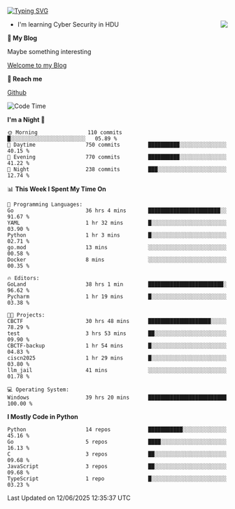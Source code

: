 [![Typing SVG](https://readme-typing-svg.herokuapp.com?font=Fira+Code&pause=1000&random=false&width=450&height=60&lines=Hello+%F0%9F%91%8B%F0%9F%8F%BB;I'm+JBNRZ)](https://git.io/typing-svg)

<a href="#">
  <img align="right" src="https://github-readme-stats.vercel.app/api?username=JBNRZ&show_icons=true&bg_color=15,f2f7fd,E0EAFC" />
</a>

- I'm learning Cyber Security in HDU

 **🌱 My Blog**

Maybe something interesting

[Welcome to my Blog](https://jbnrz.com.cn/)

 **💬 Reach me** 

[Github](https://github.com/JBNRZ)


<!--START_SECTION:waka-->
![Code Time](http://img.shields.io/badge/Code%20Time-1%2C264%20hrs%2053%20mins-blue)

**I'm a Night 🦉** 

```text
🌞 Morning                110 commits         █░░░░░░░░░░░░░░░░░░░░░░░░   05.89 % 
🌆 Daytime                750 commits         ██████████░░░░░░░░░░░░░░░   40.15 % 
🌃 Evening                770 commits         ██████████░░░░░░░░░░░░░░░   41.22 % 
🌙 Night                  238 commits         ███░░░░░░░░░░░░░░░░░░░░░░   12.74 % 
```


📊 **This Week I Spent My Time On** 

```text
💬 Programming Languages: 
Go                       36 hrs 4 mins       ███████████████████████░░   91.67 % 
YAML                     1 hr 32 mins        █░░░░░░░░░░░░░░░░░░░░░░░░   03.90 % 
Python                   1 hr 3 mins         █░░░░░░░░░░░░░░░░░░░░░░░░   02.71 % 
go.mod                   13 mins             ░░░░░░░░░░░░░░░░░░░░░░░░░   00.58 % 
Docker                   8 mins              ░░░░░░░░░░░░░░░░░░░░░░░░░   00.35 % 

🔥 Editors: 
GoLand                   38 hrs 1 min        ████████████████████████░   96.62 % 
Pycharm                  1 hr 19 mins        █░░░░░░░░░░░░░░░░░░░░░░░░   03.38 % 

🐱‍💻 Projects: 
CBCTF                    30 hrs 48 mins      ████████████████████░░░░░   78.29 % 
test                     3 hrs 53 mins       ██░░░░░░░░░░░░░░░░░░░░░░░   09.90 % 
CBCTF-backup             1 hr 54 mins        █░░░░░░░░░░░░░░░░░░░░░░░░   04.83 % 
ciscn2025                1 hr 29 mins        █░░░░░░░░░░░░░░░░░░░░░░░░   03.80 % 
llm_jail                 41 mins             ░░░░░░░░░░░░░░░░░░░░░░░░░   01.78 % 

💻 Operating System: 
Windows                  39 hrs 20 mins      █████████████████████████   100.00 % 
```

**I Mostly Code in Python** 

```text
Python                   14 repos            ███████████░░░░░░░░░░░░░░   45.16 % 
Go                       5 repos             ████░░░░░░░░░░░░░░░░░░░░░   16.13 % 
C                        3 repos             ██░░░░░░░░░░░░░░░░░░░░░░░   09.68 % 
JavaScript               3 repos             ██░░░░░░░░░░░░░░░░░░░░░░░   09.68 % 
TypeScript               1 repo              █░░░░░░░░░░░░░░░░░░░░░░░░   03.23 % 
```




 Last Updated on 12/06/2025 12:35:37 UTC
<!--END_SECTION:waka-->
